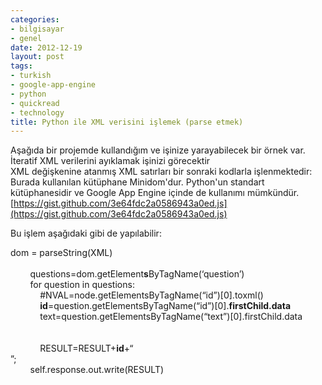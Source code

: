 ```yaml
---
categories:
- bilgisayar
- genel
date: 2012-12-19
layout: post
tags:
- turkish
- google-app-engine
- python
- quickread
- technology
title: Python ile XML verisini işlemek (parse etmek)
---
```


Aşağıda bir projemde kullandığım ve işinize yarayabilecek bir örnek var. İteratif XML verilerini ayıklamak işinizi görecektir  
XML değişkenine atanmış XML satırları bir sonraki kodlarla işlenmektedir:  
Burada kullanılan kütüphane Minidom'dur. Python'un standart kütüphanesidir ve Google App Engine içinde de kullanımı mümkündür.  
[https://gist.github.com/3e64fdc2a0586943a0ed.js](https://gist.github.com/3e64fdc2a0586943a0ed.js)  
  
  
  
Bu işlem aşağıdaki gibi de yapılabilir:  
  
  
dom = parseString(XML)  
          
        questions=dom.getElement**s**ByTagName(‘question’)  
        for question in questions:  
            #NVAL=node.getElementsByTagName(“id”)\[0\].toxml()  
            **id**\=question.getElementsByTagName(“id”)\[0\].**firstChild.data**  
            text=question.getElementsByTagName(“text”)\[0\].firstChild.data  
              
      
            RESULT=RESULT+**id**+“  
”;  
        self.response.out.write(RESULT)
